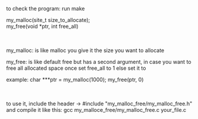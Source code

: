 
to check the program:
	run make
	
my_malloc(site_t size_to_allocate); </br>
my_free(void *ptr, int free_all)

</br></br>
my_malloc: is like malloc you give it the size you want to allocate 
	
my_free:   is like default free but has a second argument,
     		   in case you want to free all allocated space once set free_all to 1 else set it to 

example:
	char ***ptr = my_malloc(1000);
	my_free(ptr, 0)

</br></br>
to use it,
include the header -> #include "my_malloc_free/my_malloc_free.h"
and compile it like this: gcc my_malloce_free/my_malloc_free.c your_file.c
